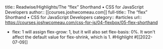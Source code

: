 title:: Readwise/Highlights/The “flex” Shorthand • CSS for JavaScript Developers
author:: [[courses.joshwcomeau.com]]
full-title:: The “flex” Shorthand • CSS for JavaScript Developers
category:: #articles
url:: https://courses.joshwcomeau.com/css-for-js/04-flexbox/05-flex-shorthand

- flex: 1 will assign flex-grow: 1, but it will also set flex-basis: 0%. It won't affect the default value for flex-shrink, which is 1. #Highlight #[[2022-07-09]]
